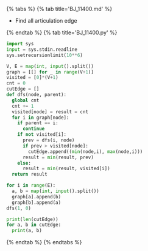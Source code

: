 {% tabs %}
{% tab title='BJ_11400.md' %}

* Find all articulation edge

{% endtab %}
{% tab title='BJ_11400.py' %}

```py
import sys
input = sys.stdin.readline
sys.setrecursionlimit(10**6)

V, E = map(int, input().split())
graph = [[] for _ in range(V+1)]
visited = [0]*(V+1)
cnt = 0
cutEdge = []
def dfs(node, parent):
  global cnt
  cnt += 1
  visited[node] = result = cnt
  for i in graph[node]:
    if parent == i:
      continue
    if not visited[i]:
      prev = dfs(i, node)
      if prev > visited[node]:
        cutEdge.append((min(node,i), max(node,i)))
      result = min(result, prev)
    else:
      result = min(result, visited[i])
  return result

for i in range(E):
  a, b = map(int, input().split())
  graph[a].append(b)
  graph[b].append(a)
dfs(1, 0)

print(len(cutEdge))
for a, b in cutEdge:
  print(a, b)
```

{% endtab %}
{% endtabs %}